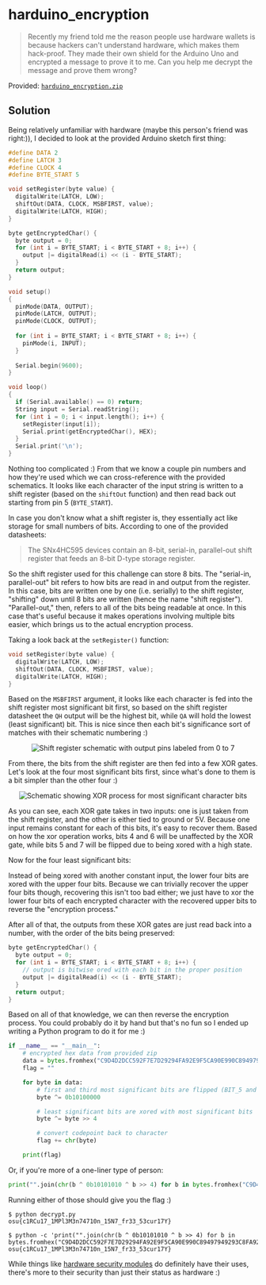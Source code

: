 # harduino_encryption

> Recently my friend told me the reason people use hardware wallets is because hackers can't understand hardware, which makes them hack-proof.
> They made their own shield for the Arduino Uno and encrypted a message to prove it to me.
> Can you help me decrypt the message and prove them wrong?

Provided: [`harduino_encryption.zip`](harduino_encryption.zip)

## Solution

Being relatively unfamiliar with hardware (maybe this person's friend was right:)), I decided to look at the provided Arduino sketch first thing:

```c++
#define DATA 2
#define LATCH 3
#define CLOCK 4
#define BYTE_START 5

void setRegister(byte value) {
  digitalWrite(LATCH, LOW);
  shiftOut(DATA, CLOCK, MSBFIRST, value);
  digitalWrite(LATCH, HIGH);
}

byte getEncryptedChar() {
  byte output = 0;
  for (int i = BYTE_START; i < BYTE_START + 8; i++) {
    output |= digitalRead(i) << (i - BYTE_START);
  }
  return output;
}

void setup()
{
  pinMode(DATA, OUTPUT);
  pinMode(LATCH, OUTPUT);
  pinMode(CLOCK, OUTPUT);
  
  for (int i = BYTE_START; i < BYTE_START + 8; i++) {
    pinMode(i, INPUT);
  }
  
  Serial.begin(9600);
}

void loop()
{
  if (Serial.available() == 0) return;
  String input = Serial.readString();
  for (int i = 0; i < input.length(); i++) {
    setRegister(input[i]);
    Serial.print(getEncryptedChar(), HEX);
  }
  Serial.print('\n');
}
```

Nothing too complicated :)
From that we know a couple pin numbers and how they're used which we can cross-reference with the provided schematics.
It looks like each character of the input string is written to a shift register (based on the `shiftOut` function) and then read back out starting from pin 5 (`BYTE_START`).

In case you don't know what a shift register is, they essentially act like storage for small numbers of bits.
According to one of the provided datasheets:

> The SNx4HC595 devices contain an 8-bit, serial-in, parallel-out shift register that feeds an 8-bit D-type storage register.

So the shift register used for this challenge can store 8 bits.
The "serial-in, parallel-out" bit refers to how bits are read in and output from the register.
In this case, bits are written one by one (i.e. serially) to the shift register, "shifting" down until 8 bits are written (hence the name "shift register").
"Parallel-out," then, refers to all of the bits being readable at once.
In this case that's useful because it makes operations involving multiple bits easier, which brings us to the actual encryption process.

Taking a look back at the `setRegister()` function:

```cpp
void setRegister(byte value) {
  digitalWrite(LATCH, LOW);
  shiftOut(DATA, CLOCK, MSBFIRST, value);
  digitalWrite(LATCH, HIGH);
}
```

Based on the `MSBFIRST` argument, it looks like each character is fed into the shift register most significant bit first, so based on the shift register datasheet the `QH` output will be the highest bit, while `QA` will hold the lowest (least significant) bit.
This is nice since then each bit's significance sort of matches with their schematic numbering :)

<div align="center">
<img src="img/shift-register.png" alt="Shift register schematic with output pins labeled from 0 to 7">
</div>

From there, the bits from the shift register are then fed into a few XOR gates.
Let's look at the four most significant bits first, since what's done to them is a bit simpler than the other four :)

<div align="center">
<img src="img/msb-xor.png" alt="Schematic showing XOR process for most significant character bits">
</div>

As you can see, each XOR gate takes in two inputs: one is just taken from the shift register, and the other is either tied to ground or 5V.
Because one input remains constant for each of this bits, it's easy to recover them.
Based on how the xor operation works, bits 4 and 6 will be unaffected by the XOR gate, while bits 5 and 7 will be flipped due to being xored with a high state.

Now for the four least significant bits:

<div align="center".
<img src="img/lsb-xor.png" alt="Schematic showing XOR process for least significant character bits">
</div>

Instead of being xored with another constant input, the lower four bits are xored with the upper four bits.
Because we can trivially recover the upper four bits though, recovering this isn't too bad either; we just have to xor the lower four bits of each encrypted character with the recovered upper bits to reverse the "encryption process."

After all of that, the outputs from these XOR gates are just read back into a number, with the order of the bits being preserved:

```cpp
byte getEncryptedChar() {
  byte output = 0;
  for (int i = BYTE_START; i < BYTE_START + 8; i++) {
    // output is bitwise ored with each bit in the proper position
    output |= digitalRead(i) << (i - BYTE_START);
  }
  return output;
}
```

Based on all of that knowledge, we can then reverse the encryption process.
You could probably do it by hand but that's no fun so I ended up writing a Python program to do it for me :)

```python
if __name__ == "__main__":
    # encrypted hex data from provided zip
    data = bytes.fromhex("C9D4D2DCC592F7E7D29294FA92E9F5CA90E990C89497949293C8FA9296EA94FAC0D59090FA9690C5D2D59294FCDA")
    flag = ""

    for byte in data:
        # first and third most significant bits are flipped (BIT_5 and BIT_7 in schematic)
        byte ^= 0b10100000

        # least significant bits are xored with most significant bits
        byte ^= byte >> 4

        # convert codepoint back to character
        flag += chr(byte)

    print(flag)
```

Or, if you're more of a one-liner type of person:

```python
print("".join(chr(b ^ 0b10101010 ^ b >> 4) for b in bytes.fromhex("C9D4D2DCC592F7E7D29294FA92E9F5CA90E990C89497949293C8FA9296EA94FAC0D59090FA9690C5D2D59294FCDA")))
```

Running either of those should give you the flag :)

```shell
$ python decrypt.py
osu{c1RCu17_1MPl3M3n74710n_15N7_fr33_53cur17Y}

$ python -c 'print("".join(chr(b ^ 0b10101010 ^ b >> 4) for b in bytes.fromhex("C9D4D2DCC592F7E7D29294FA92E9F5CA90E990C89497949293C8FA9296EA94FAC0D59090FA9690C5D2D59294FCDA")))'
osu{c1RCu17_1MPl3M3n74710n_15N7_fr33_53cur17Y}
```

While things like [hardware security modules](https://en.wikipedia.org/wiki/Hardware_security_module) do definitely have their uses, there's more to their security than just their status as hardware :)
